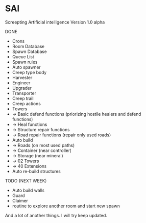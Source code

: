 # SAI
Screepting Artificial intelligence
Version 1.0 alpha

DONE
- Crons
- Room Database
- Spawn Database
- Queue List
- Spawn rules
- Auto spawner
- Creep type body
- Harvester
- Engineer
- Upgrader
- Transporter
- Creep trail
- Creep actions
- Towers
- -> Basic defend functions (priorizing hostile healers and defend functions)
- -> Heal functions
- -> Structure repair functions
- -> Road repair functions (repair only used roads)
- Auto build
- -> Roads (on most used paths)
- -> Container (near controller)
- -> Storage (near mineral)
- -> 02 Towers
- -> 40 Extensions
- Auto re-build structures


TODO (NEXT WEEK)
- Auto build walls
- Guard
- Claimer
- routine to explore another room and start new spawn

And a lot of another things. I will try keep updated.
